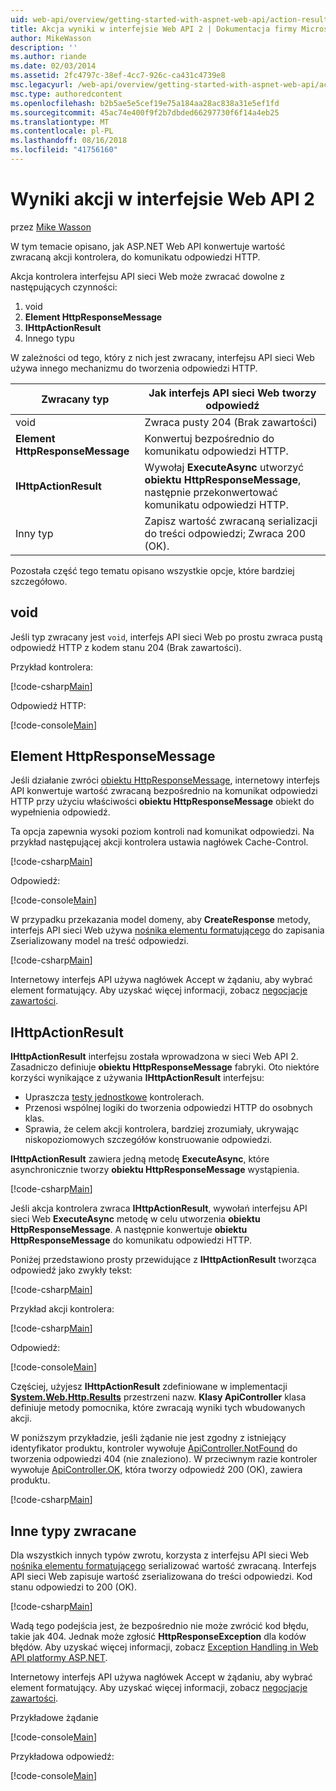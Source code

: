 ```yaml
---
uid: web-api/overview/getting-started-with-aspnet-web-api/action-results
title: Akcja wyniki w interfejsie Web API 2 | Dokumentacja firmy Microsoft
author: MikeWasson
description: ''
ms.author: riande
ms.date: 02/03/2014
ms.assetid: 2fc4797c-38ef-4cc7-926c-ca431c4739e8
msc.legacyurl: /web-api/overview/getting-started-with-aspnet-web-api/action-results
msc.type: authoredcontent
ms.openlocfilehash: b2b5ae5e5cef19e75a184aa28ac838a31e5ef1fd
ms.sourcegitcommit: 45ac74e400f9f2b7dbded66297730f6f14a4eb25
ms.translationtype: MT
ms.contentlocale: pl-PL
ms.lasthandoff: 08/16/2018
ms.locfileid: "41756160"
---
```

<a name="action-results-in-web-api-2"></a>Wyniki akcji w interfejsie Web API 2
====================
przez [Mike Wasson](https://github.com/MikeWasson)

W tym temacie opisano, jak ASP.NET Web API konwertuje wartość zwracaną akcji kontrolera, do komunikatu odpowiedzi HTTP.

Akcja kontrolera interfejsu API sieci Web może zwracać dowolne z następujących czynności:

1. void
2. **Element HttpResponseMessage**
3. **IHttpActionResult**
4. Innego typu

W zależności od tego, który z nich jest zwracany, interfejsu API sieci Web używa innego mechanizmu do tworzenia odpowiedzi HTTP.

| Zwracany typ | Jak interfejs API sieci Web tworzy odpowiedź |
| --- | --- |
| void | Zwraca pusty 204 (Brak zawartości) |
| **Element HttpResponseMessage** | Konwertuj bezpośrednio do komunikatu odpowiedzi HTTP. |
| **IHttpActionResult** | Wywołaj **ExecuteAsync** utworzyć **obiektu HttpResponseMessage**, następnie przekonwertować komunikatu odpowiedzi HTTP. |
| Inny typ | Zapisz wartość zwracaną serializacji do treści odpowiedzi; Zwraca 200 (OK). |

Pozostała część tego tematu opisano wszystkie opcje, które bardziej szczegółowo.

## <a name="void"></a>void

Jeśli typ zwracany jest `void`, interfejs API sieci Web po prostu zwraca pustą odpowiedź HTTP z kodem stanu 204 (Brak zawartości).

Przykład kontrolera:

[!code-csharp[Main](action-results/samples/sample1.cs)]

Odpowiedź HTTP:

[!code-console[Main](action-results/samples/sample2.cmd)]

## <a name="httpresponsemessage"></a>Element HttpResponseMessage

Jeśli działanie zwróci [obiektu HttpResponseMessage](https://msdn.microsoft.com/library/system.net.http.httpresponsemessage.aspx), internetowy interfejs API konwertuje wartość zwracaną bezpośrednio na komunikat odpowiedzi HTTP przy użyciu właściwości **obiektu HttpResponseMessage** obiekt do wypełnienia odpowiedź.

Ta opcja zapewnia wysoki poziom kontroli nad komunikat odpowiedzi. Na przykład następującej akcji kontrolera ustawia nagłówek Cache-Control.

[!code-csharp[Main](action-results/samples/sample3.cs)]

Odpowiedź:

[!code-console[Main](action-results/samples/sample4.cmd?highlight=2)]

W przypadku przekazania model domeny, aby **CreateResponse** metody, interfejs API sieci Web używa [nośnika elementu formatującego](../formats-and-model-binding/media-formatters.md) do zapisania Zserializowany model na treść odpowiedzi.

[!code-csharp[Main](action-results/samples/sample5.cs)]

Internetowy interfejs API używa nagłówek Accept w żądaniu, aby wybrać element formatujący. Aby uzyskać więcej informacji, zobacz [negocjacje zawartości](../formats-and-model-binding/content-negotiation.md).

## <a name="ihttpactionresult"></a>IHttpActionResult

**IHttpActionResult** interfejsu została wprowadzona w sieci Web API 2. Zasadniczo definiuje **obiektu HttpResponseMessage** fabryki. Oto niektóre korzyści wynikające z używania **IHttpActionResult** interfejsu:

- Upraszcza [testy jednostkowe](../testing-and-debugging/unit-testing-controllers-in-web-api.md) kontrolerach.
- Przenosi wspólnej logiki do tworzenia odpowiedzi HTTP do osobnych klas.
- Sprawia, że celem akcji kontrolera, bardziej zrozumiały, ukrywając niskopoziomowych szczegółów konstruowanie odpowiedzi.

**IHttpActionResult** zawiera jedną metodę **ExecuteAsync**, które asynchronicznie tworzy **obiektu HttpResponseMessage** wystąpienia.

[!code-csharp[Main](action-results/samples/sample6.cs)]

Jeśli akcja kontrolera zwraca **IHttpActionResult**, wywołań interfejsu API sieci Web **ExecuteAsync** metodę w celu utworzenia **obiektu HttpResponseMessage**. A następnie konwertuje **obiektu HttpResponseMessage** do komunikatu odpowiedzi HTTP.

Poniżej przedstawiono prosty przewidujące z **IHttpActionResult** tworząca odpowiedź jako zwykły tekst:

[!code-csharp[Main](action-results/samples/sample7.cs)]

Przykład akcji kontrolera:

[!code-csharp[Main](action-results/samples/sample8.cs)]

Odpowiedź:

[!code-console[Main](action-results/samples/sample9.cmd)]

Częściej, użyjesz **IHttpActionResult** zdefiniowane w implementacji **[System.Web.Http.Results](https://msdn.microsoft.com/library/system.web.http.results.aspx)** przestrzeni nazw. **Klasy ApiController** klasa definiuje metody pomocnika, które zwracają wyniki tych wbudowanych akcji.

W poniższym przykładzie, jeśli żądanie nie jest zgodny z istniejący identyfikator produktu, kontroler wywołuje [ApiController.NotFound](https://msdn.microsoft.com/library/system.web.http.apicontroller.notfound.aspx) do tworzenia odpowiedzi 404 (nie znaleziono). W przeciwnym razie kontroler wywołuje [ApiController.OK](https://msdn.microsoft.com/library/dn314591.aspx), która tworzy odpowiedź 200 (OK), zawiera produktu.

[!code-csharp[Main](action-results/samples/sample10.cs)]

## <a name="other-return-types"></a>Inne typy zwracane

Dla wszystkich innych typów zwrotu, korzysta z interfejsu API sieci Web [nośnika elementu formatującego](../formats-and-model-binding/media-formatters.md) serializować wartość zwracaną. Interfejs API sieci Web zapisuje wartość zserializowana do treści odpowiedzi. Kod stanu odpowiedzi to 200 (OK).

[!code-csharp[Main](action-results/samples/sample11.cs)]

Wadą tego podejścia jest, że bezpośrednio nie może zwrócić kod błędu, takie jak 404. Jednak może zgłosić **HttpResponseException** dla kodów błędów. Aby uzyskać więcej informacji, zobacz [Exception Handling in Web API platformy ASP.NET](../error-handling/exception-handling.md).

Internetowy interfejs API używa nagłówek Accept w żądaniu, aby wybrać element formatujący. Aby uzyskać więcej informacji, zobacz [negocjacje zawartości](../formats-and-model-binding/content-negotiation.md).

Przykładowe żądanie

[!code-console[Main](action-results/samples/sample12.cmd)]

Przykładowa odpowiedź:

[!code-console[Main](action-results/samples/sample13.cmd)]
